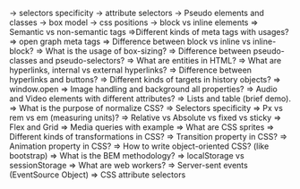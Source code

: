-> selectors specificity
-> attribute selectors
-> Pseudo elements and classes
-> box model
-> css positions
-> block vs inline elements
=> Semantic vs non-semantic tags
=>Different kinds of meta tags with usages?
=> open graph meta tags
=> Difference between block vs inline vs inline-block?
=> What is the usage of box-sizing?
=> Difference between pseudo-classes and pseudo-selectors?
=> What are entities in HTML?
=> What are hyperlinks, internal vs external hyperlinks?
=> Difference between hyperlinks and buttons?
=> Different kinds of targets in history objects?
=> window.open
=> Image handling and background all properties?
=> Audio and Video elements with different attributes?
=> Lists and table (brief demo).
=> What is the purpose of normalize CSS?
=> Selectors specificity
=> Px vs rem vs em (measuring units)?
=> Relative vs Absolute vs fixed vs sticky
=> Flex and Grid
=> Media queries with example
=> What are CSS sprites
=> Different kinds of transformations in CSS?
=> Transition property in CSS?
=> Animation property in CSS?
=> How to write object-oriented CSS? (like bootstrap)
=> What is the BEM methodology?
=> localStorage vs sessionStorage
=> What are web workers?
=> Server-sent events (EventSource Object)
=> CSS attribute selectors
